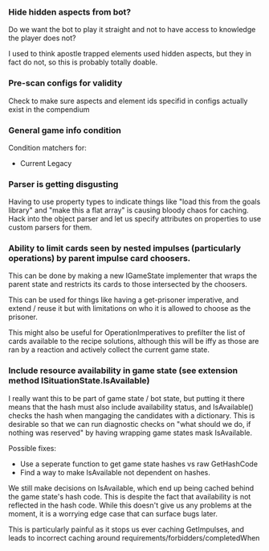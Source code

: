 ### Hide hidden aspects from bot?

Do we want the bot to play it straight and not to have access to knowledge the player does not?

I used to think apostle trapped elements used hidden aspects, but they in fact do not, so this is probably totally doable.

### Pre-scan configs for validity

Check to make sure aspects and element ids specifid in configs actually exist in the compendium

### General game info condition

Condition matchers for:

- Current Legacy

### Parser is getting disgusting

Having to use property types to indicate things like "load this from the goals library" and "make this a flat array" is causing bloody chaos for caching.
Hack into the object parser and let us specify attributes on properties to use custom parsers for them.

### Ability to limit cards seen by nested impulses (particularly operations) by parent impulse card choosers.

This can be done by making a new IGameState implementer that wraps the parent state and restricts its cards to those intersected by the choosers.

This can be used for things like having a get-prisoner imperative, and extend / reuse it but with limitations on who it is allowed to choose as the prisoner.

This might also be useful for OperationImperatives to prefilter the list of cards available to the recipe solutions, although this will be iffy as those are ran
by a reaction and actively collect the current game state.

### Include resource availability in game state (see extension method ISituationState.IsAvailable)

I really want this to be part of game state / bot state, but putting it there means that the hash must also include availability status,
and IsAvailable() checks the hash when mangaging the candidates with a dictionary.
This is desirable so that we can run diagnostic checks on "what should we do, if nothing was reserved" by having wrapping game states
mask IsAvailable.

Possible fixes:

- Use a seperate function to get game state hashes vs raw GetHashCode
- Find a way to make IsAvailable not dependent on hashes.

We still make decisions on IsAvailable, which end up being cached behind the game state's hash code. This is despite the fact that availability
is not reflected in the hash code. While this doesn't give us any problems at the moment, it is a worrying edge case that can surface bugs later.

This is particularly painful as it stops us ever caching GetImpulses, and leads to incorrect caching around requirements/forbidders/completedWhen
